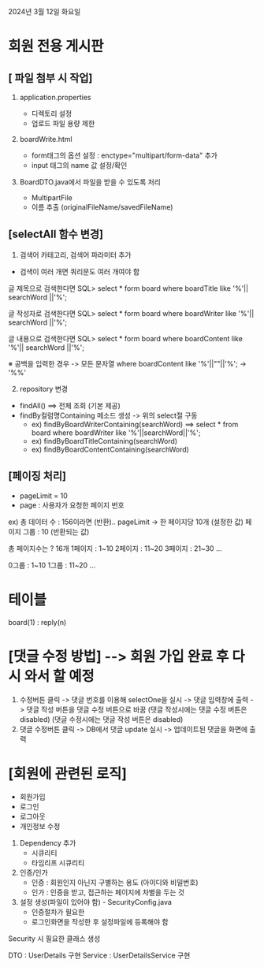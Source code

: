 2024년 3월 12일 화요일


# 회원 전용 게시판

## [ 파일 첨부 시 작업]
1) application.properties
    - 디렉토리 설정 
    - 업로드 파일 용량 제한
2) boardWrite.html
    - form태그의 옵션 설정 : enctype="multipart/form-data" 추가
    - input 태그의 name 값 설정/확인

3) BoardDTO.java에서 파일을 받을 수 있도록 처리
    - MultipartFile
    - 이름 추출 (originalFileName/savedFileName)



## [selectAll 함수 변경]

1) 검색어 카테고리, 검색어 파라미터 추가
- 검색이 여러 개면 쿼리문도 여러 개여야 함

글 제목으로 검색한다면 
SQL>
select * 
form board 
where boardTitle like '%'|| searchWord ||'%';

글 작성자로 검색한다면 
SQL>
select * 
form board 
where boardWriter like '%'|| searchWord ||'%';

글 내용으로 검색한다면 
SQL>
select * 
form board 
where boardContent like '%'|| searchWord ||'%';

※ 공백을 입력한 경우 -> 모든 문자열
where boardContent like '%'||""||'%'; -> '%%'


2) repository 변경
- findAll() ==> 전체 조회 (기본 제공)
- findBy컬럼명Containing 메소드 생성 -> 위의 select절 구동
    - ex) findByBoardWriterContaining(searchWord)
        ==> select * 
            from board
            where boardWriter like '%'||searchWord||'%';
    - ex) findByBoardTitleContaining(searchWord)
    - ex) findByBoardContentContaining(searchWord)



## [페이징 처리]
- pageLimit = 10
- page : 사용자가 요청한 페이지 번호

ex) 총 데이터 수  : 156이라면 (반환)..
pageLimit -> 한 페이지당 10개 (설정한 값)
페이지 그룹 : 10 (반환되는 값)

총 페이지수는 ? 16개
1페이지 : 1~10
2페이지 : 11~20
3페이지 : 21~30
...

0그룹 : 1~10
1그룹 : 11~20
...




# 테이블
board(1) : reply(n)


# [댓글 수정 방법] --> 회원 가입 완료 후 다시 와서 할 예정
1. 수정버튼 클릭 -> 댓글 번호를 이용해 selectOne을 실시
                 -> 댓글 입력창에 출력 
                 -> 댓글 작성 버튼을 댓글 수정 버튼으로 바꿈
                    (댓글 작성시에는 댓글 수정 버튼은 disabled) 
                    (댓글 수정시에는 댓글 작성 버튼은 disabled) 
2. 댓글 수정버튼 클릭 
                 -> DB에서 댓글 update 실시
                 -> 업데이트된 댓글을 화면에 출력


# [회원에 관련된 로직]
- 회원가입
- 로그인
- 로그아웃
- 개인정보 수정

1) Dependency 추가
    - 시큐리티
    - 타임리프 시큐리티
2) 인증/인가
    - 인증 : 회원인지 아닌지 구별하는 용도 (아이디와 비밀번호)
    - 인가 : 인증을 받고, 접근하는 페이지에 차별을 두는 것
3) 설정 생성(파일이 있어야 함) - SecurityConfig.java
    - 인증절차가 필요한 
    - 로그인화면을 작성한 후 설정파일에 등록해야 함



Security 시 필요한 클래스 생성

DTO : UserDetails 구현
Service : UserDetailsService 구현





